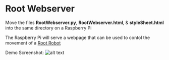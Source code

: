 # Root Webserver

Move the files **RootWebserver.py**, **RootWebserver.html**, & **styleSheet.html** into the same directory on a Raspberry Pi

The Raspberry Pi will serve a webpage that can be used to contol the movement of a <a href=https://root.irobot.com/>Root Robot</a>

Demo Screenshot:
![alt text](https://github.com/tuftsceeo/RootRobot/blob/master/Webserver/RootWebserverV2.png?raw=true)
